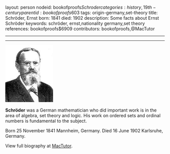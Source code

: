 layout: person
nodeid: bookofproofs$Schroder
categories: history,19th-century
parentid: bookofproofs$603
tags: origin-germany,set-theory
title: Schröder, Ernst
born: 1841
died: 1902
description: Some facts about Ernst Schröder
keywords: schröder, ernst,nationality germany,set theory
references: bookofproofs$6909
contributors: bookofproofs,@MacTutor

---


---

![Schroder.jpg](https://github.com/bookofproofs/bookofproofs.github.io/blob/main/_sources/_assets/images/portraits/Schroder.jpg?raw=true)

**Schröder** was a German mathematician who did important work is in the area of algebra, set theory and logic. His work on ordered sets and ordinal numbers is fundamental to the subject.

Born 25 November 1841 Mannheim, Germany. Died 16 June 1902 Karlsruhe, Germany.


View full biography at [MacTutor](https://mathshistory.st-andrews.ac.uk/Biographies/Schroder/).